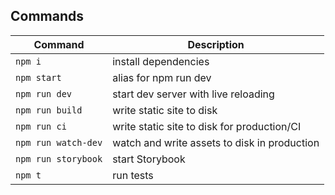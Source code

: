 ## Commands

| Command | Description |
|-|-|
| `npm i` | install dependencies
| `npm start` | alias for npm run dev |
| `npm run dev` | start dev server with live reloading |
| `npm run build` | write static site to disk |
| `npm run ci` | write static site to disk for production/CI |
| `npm run watch-dev` | watch and write assets to disk in production |
| `npm run storybook` | start Storybook |
| `npm t` | run tests |
